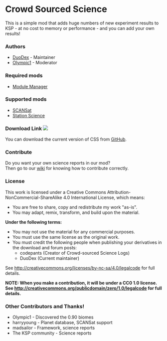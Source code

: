 Crowd Sourced Science
===
This is a simple mod that adds huge numbers of new experiment results to KSP - at no cost to memory or performance - and you can add your own results!

### Authors
* [DuoDex](http://forum.kerbalspaceprogram.com/members/110055) - Maintainer
* [Olympic1](http://forum.kerbalspaceprogram.com/members/81815) - Moderator

### Required mods
* [Module Manager](http://forum.kerbalspaceprogram.com/threads/55219)

### Supported mods
* [SCANSat](http://forum.kerbalspaceprogram.com/threads/80369)
* [Station Science](http://forum.kerbalspaceprogram.com/threads/54774)		

### Download Link [![][shield:release-latest]][GIT:release]&nbsp;
You can download the current version of CSS from [GitHub](https://github.com/DuoDex/CrowdSourcedScience/releases/latest).

### Contribute
Do you want your own science reports in our mod?  
Then go to our [wiki](http://github.com/DuoDex/CrowdSourcedScience/wiki) for knowing how to contribute correctly.  

### License
This work is licensed under a Creative Commons Attribution-NonCommercial-ShareAlike 4.0 International License, which means:

* You are free to share, copy and redistribute my work "as-is".
* You may adapt, remix, transform, and build upon the material.

**Under the following terms:**
* You may not use the material for any commercial purposes.
* You must use the same license as the original work.
* You must credit the following people when publishing your derivatives in the download and forum posts:
    * codepants (Creator of Crowd-sourced Science Logs)
    * DuoDex (Current maintainer)

See http://creativecommons.org/licenses/by-nc-sa/4.0/legalcode for full details.

**NOTE: When you make a contribution, it will be under a CC0 1.0 license.**  
**See http://creativecommons.org/publicdomain/zero/1.0/legalcode for full details.**

### Other Contributors and Thanks!
* Olympic1 - Discovered the 0.90 biomes
* harryyoung - Planet database, SCANSat support
* madsailor - Framework, science reports
* The KSP community - Science reports



[GIT:release]: http://github.com/DuoDex/CrowdSourcedScience/releases/latest
[shield:release-latest]: http://img.shields.io/github/release/DuoDex/CrowdSourcedScience.svg